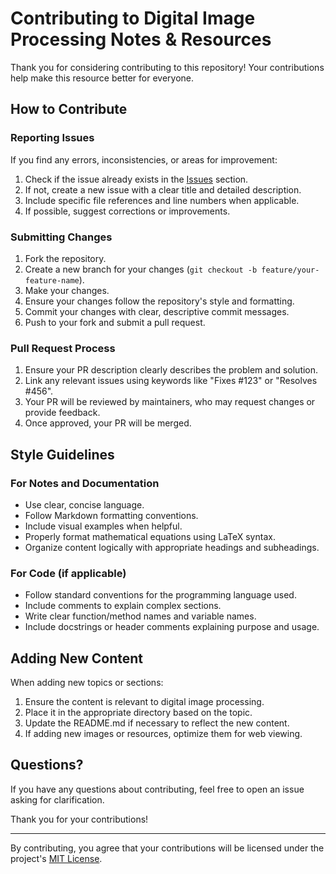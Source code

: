 # Contributing to Digital Image Processing Notes & Resources

Thank you for considering contributing to this repository! Your contributions help make this resource better for everyone.

## How to Contribute

### Reporting Issues

If you find any errors, inconsistencies, or areas for improvement:

1. Check if the issue already exists in the [Issues](https://github.com/MMALI3287/CSE4227/issues) section.
2. If not, create a new issue with a clear title and detailed description.
3. Include specific file references and line numbers when applicable.
4. If possible, suggest corrections or improvements.

### Submitting Changes

1. Fork the repository.
2. Create a new branch for your changes (`git checkout -b feature/your-feature-name`).
3. Make your changes.
4. Ensure your changes follow the repository's style and formatting.
5. Commit your changes with clear, descriptive commit messages.
6. Push to your fork and submit a pull request.

### Pull Request Process

1. Ensure your PR description clearly describes the problem and solution.
2. Link any relevant issues using keywords like "Fixes #123" or "Resolves #456".
3. Your PR will be reviewed by maintainers, who may request changes or provide feedback.
4. Once approved, your PR will be merged.

## Style Guidelines

### For Notes and Documentation

- Use clear, concise language.
- Follow Markdown formatting conventions.
- Include visual examples when helpful.
- Properly format mathematical equations using LaTeX syntax.
- Organize content logically with appropriate headings and subheadings.

### For Code (if applicable)

- Follow standard conventions for the programming language used.
- Include comments to explain complex sections.
- Write clear function/method names and variable names.
- Include docstrings or header comments explaining purpose and usage.

## Adding New Content

When adding new topics or sections:

1. Ensure the content is relevant to digital image processing.
2. Place it in the appropriate directory based on the topic.
3. Update the README.md if necessary to reflect the new content.
4. If adding new images or resources, optimize them for web viewing.

## Questions?

If you have any questions about contributing, feel free to open an issue asking for clarification.

Thank you for your contributions!

---

By contributing, you agree that your contributions will be licensed under the project's [MIT License](LICENSE).

